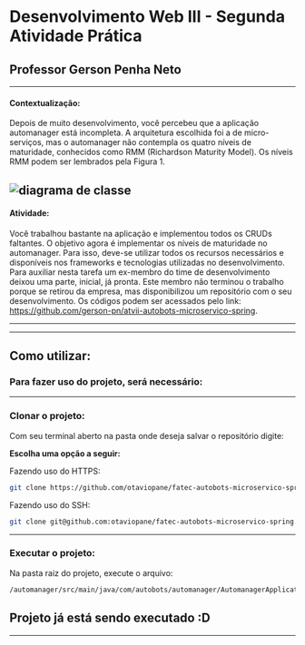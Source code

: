 # **Desenvolvimento Web III - Segunda Atividade Prática**
## **Professor Gerson Penha Neto**
---
#### **Contextualização:**
Depois de muito desenvolvimento, você percebeu que a aplicação automanager está
incompleta. A arquitetura escolhida foi a de micro-serviços, mas o automanager não 
contempla os quatro níveis de maturidade, conhecidos como RMM (Richardson 
Maturity Model). Os níveis RMM podem ser lembrados pela Figura 1.

![diagrama de classe](https://user-images.githubusercontent.com/58819253/174507831-f7e76dc0-0ae7-4e82-9ae6-667448ca0952.png)
---
#### **Atividade:**
Você trabalhou bastante na aplicação e implementou todos os CRUDs faltantes. O 
objetivo agora é implementar os níveis de maturidade no automanager. Para isso, deve-se utilizar todos os recursos necessários e disponíveis nos frameworks e tecnologias 
utilizadas no desenvolvimento.
Para auxiliar nesta tarefa um ex-membro do time de desenvolvimento deixou uma 
parte, inicial, já pronta. Este membro não terminou o trabalho porque se retirou da 
empresa, mas disponibilizou um repositório com o seu desenvolvimento. Os códigos 
podem ser acessados pelo link: https://github.com/gerson-pn/atvii-autobots-microservico-spring.

------
------

## Como utilizar:

### Para fazer uso do projeto, será necessário:

------

### Clonar o projeto:

Com seu terminal aberto na pasta onde deseja salvar o repositório digite:

**Escolha uma opção a seguir:**

Fazendo uso do HTTPS:
```bash
git clone https://github.com/otaviopane/fatec-autobots-microservico-spring.git
```
Fazendo uso do SSH:
```bash
git clone git@github.com:otaviopane/fatec-autobots-microservico-spring.git
```

------

### Executar o projeto:
Na pasta raiz do projeto, execute o arquivo:
```bash
/automanager/src/main/java/com/autobots/automanager/AutomanagerApplication.java
```


## Projeto já está sendo executado :D

------
